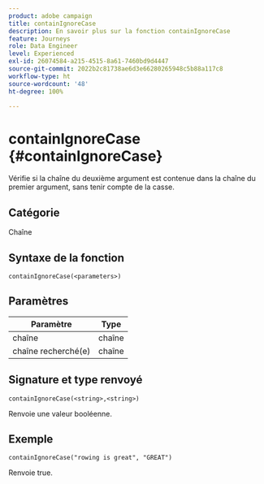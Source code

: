 ```yaml
---
product: adobe campaign
title: containIgnoreCase
description: En savoir plus sur la fonction containIgnoreCase
feature: Journeys
role: Data Engineer
level: Experienced
exl-id: 26074584-a215-4515-8a61-7460bd9d4447
source-git-commit: 2022b2c81738ae6d3e66280265948c5b88a117c8
workflow-type: ht
source-wordcount: '48'
ht-degree: 100%

---
```


# containIgnoreCase {#containIgnoreCase}

Vérifie si la chaîne du deuxième argument est contenue dans la chaîne du premier argument, sans tenir compte de la casse.

## Catégorie

Chaîne

## Syntaxe de la fonction

`containIgnoreCase(<parameters>)`

## Paramètres

| Paramètre | Type |
|-----------|------------------|
| chaîne | chaîne |
| chaîne recherché(e) | chaîne |

## Signature et type renvoyé

`containIgnoreCase(<string>,<string>)`

Renvoie une valeur booléenne.

## Exemple

`containIgnoreCase("rowing is great", "GREAT")`

Renvoie true.
